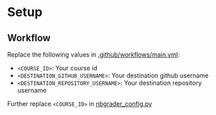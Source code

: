 # Setup


## Workflow

Replace the following values in [.github/workflows/main.yml](./.github/workflows/main.yml):

- `<COURSE_ID>`: Your course id
- `<DESTINATION_GITHUB_USERNAME>`: Your destination github username
- `<DESTINATION_REPOSITORY_USERNAME>`: Your destination repository username

Further replace `<COURSE_ID>` in [nbgrader_config.py](./nbgrader_config.py)

